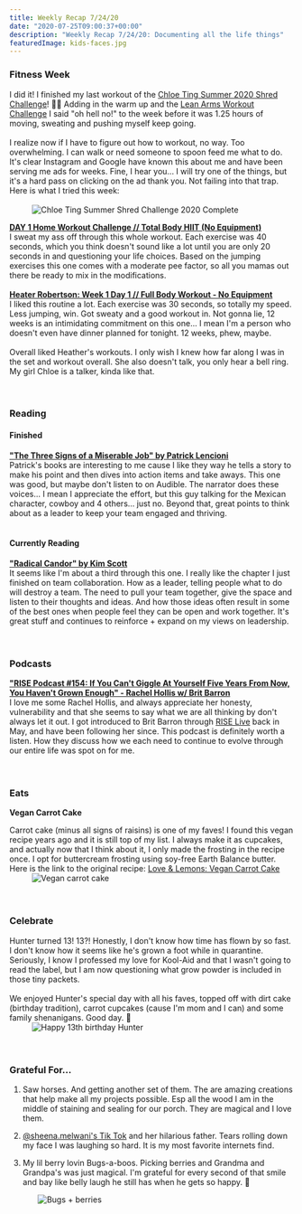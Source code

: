 ```yaml
---
title: Weekly Recap 7/24/20
date: "2020-07-25T09:00:37+00:00"
description: "Weekly Recap 7/24/20: Documenting all the life things"
featuredImage: kids-faces.jpg
---
```


### Fitness Week
<div class="split">
<div>
I did it! I finished my last workout of the <a href="https://www.chloeting.com/program/2020/summer-shred-challenge.html" target="_blank" rel="noopener">Chloe Ting Summer 2020 Shred Challenge</a>! 🤸‍♀️ Adding in the warm up and the <a href="https://www.youtube.com/watch?v=5qCjyzbKmAE&feature=youtu.be" target="_blank" rel="noopener">Lean Arms Workout Challenge</a> I said "oh hell no!" to the week before it was 1.25 hours of moving, sweating and pushing myself keep going.
<br />
<br />
I realize now if I have to figure out how to workout, no way. Too overwhelming. I can walk or need someone to spoon feed me what to do. It's clear Instagram and Google have known this about me and have been serving me ads for weeks. Fine, I hear you... I will try one of the things, but it's a hard pass on clicking on the ad thank you. Not failing into that trap.  Here is what I tried this week:
<br />
<br />
</div>
<div style="min-width: 200px; margin-left: 40px"><img src='./chloe-ting-day-28.jpg' alt="Chloe Ting Summer Shred Challenge 2020 Complete"/></div>
</div>

<a href="https://www.youtube.com/watch?v=31BiQiXk8jQ" target="_blank" rel="noopener">**DAY 1 Home Workout Challenge // Total Body HIIT (No Equipment)**</a><br />I sweat my ass off through this whole workout. Each exercise was 40 seconds, which you think doesn't sound like a lot until you are only 20 seconds in and questioning your life choices. Based on the jumping exercises this one comes with a moderate pee factor, so all you mamas out there be ready to mix in the modifications. 
<br />
<br />
<a href="https://www.youtube.com/watch?v=azF7RsPXB2k" target="_blank" rel="noopener">**Heater Robertson: Week 1 Day 1 // Full Body Workout - No Equipment**</a><br/>I liked this routine a lot. Each exercise was 30 seconds, so totally my speed. Less jumping, win. Got sweaty and a good workout in. Not gonna lie, 12 weeks is an intimidating commitment on this one... I mean I'm a person who doesn't even have dinner planned for tonight. 12 weeks, phew, maybe.
<br/><br/>
Overall liked Heather's workouts. I only wish I knew how far along I was in the set and workout overall. She also doesn't talk, you only hear a bell ring. My girl Chloe is a talker, kinda like that. 
<br/>
<br/>
<br/>

### Reading
#### Finished 
<a href="https://www.goodreads.com/book/show/749937.The_Three_Signs_of_a_Miserable_Job" target="_blank" rel="noopener">**"The Three Signs of a Miserable Job" by Patrick Lencioni**</a><br />Patrick's books are interesting to me cause I like they way he tells a story to make his point and then dives into action items and take aways. This one was good, but maybe don't listen to on Audible. The narrator does these voices... I mean I appreciate the effort, but this guy talking for the Mexican character, cowboy and 4 others... just no. Beyond that, great points to think about as a leader to keep your team engaged and thriving. 
<br /><br />

#### Currently Reading
<a href="https://www.radicalcandor.com/" target="_blank" rel="noopener">**"Radical Candor" by Kim Scott**</a><br/>It seems like I'm about a third through this one. I really like the chapter I just finished on team collaboration. How as a leader, telling people what to do will destroy a team. The need to pull your team together, give the space and listen to their thoughts and ideas. And how those ideas often result in some of the best ones when people feel they can be open and work together. It's great stuff and continues to reinforce + expand on my views on leadership. 
<br />
<br />
<br />

### Podcasts
<a href="https://open.spotify.com/episode/3Qgfq8cLlUWKnkcRfTh3mB?si=-8qzGcD1Twabdh-kV6EaAA" target="_blank" rel="noopener">**"RISE Podcast #154: If You Can't Giggle At Yourself Five Years From Now, You Haven't Grown Enough" - Rachel Hollis w/ Brit Barron**</a><br/>I love me some Rachel Hollis, and always appreciate her honesty, vulnerability and that she seems to say what we are all thinking by don't always let it out. I got introduced to Brit Barron through <a href="https://thehollisco.com/pages/rise-live" target="_blank" rel="noopener">RISE Live</a> back in May, and have been following her since. This podcast is definitely worth a listen. How they discuss how we each need to continue to evolve through our entire life was spot on for me. 
<br />
<br />
<br />

### Eats
**Vegan Carrot Cake**<br/>
<div class="split">
<div>Carrot cake (minus all signs of raisins) is one of my faves! I found this vegan recipe years ago and it is still top of my list. I always make it as cupcakes, and actually now that I think about it, I only made the frosting in the recipe once. I opt for buttercream frosting using soy-free Earth Balance butter. Here is the link to the original recipe: <a href="https://www.loveandlemons.com/vegan-carrot-cake/" target="_blank" rel="noopener">Love & Lemons: Vegan Carrot Cake</a></div>
<div style="min-width: 150px; margin-left: 40px"><img src='./vegan-carrot-cake.jpg' alt='Vegan carrot cake'/></div>
</div>
<br />
<br />

### Celebrate
<div class="split">
<div>Hunter turned 13! 13?! Honestly, I don't know how time has flown by so fast. I don't know how it seems like he's grown a foot while in quarantine. Seriously, I know I professed my love for Kool-Aid and that I wasn't going to read the label, but I am now questioning what grow powder is included in those tiny packets.
<br/><br/>
We enjoyed Hunter's special day with all his faves, topped off with dirt cake (birthday tradition), carrot cupcakes (cause I'm mom and I can) and some family shenanigans. Good day. 🥳
</div>
<div style="min-width: 150px; margin-left: 40px"><img src='./hunter-birthday.jpg' alt='Happy 13th birthday Hunter'/></div>
</div>
<br />
<br />

### Grateful For...
1. Saw horses. And getting another set of them. The are amazing creations that help make all my projects possible. Esp all the wood I am in the middle of staining and sealing for our porch. They are magical and I love them. 

2. <a href="https://www.tiktok.com/@sheena.melwani?lang=en" target="_blank" rel="noopener">@sheena.melwani's Tik Tok</a> and her hilarious father. Tears rolling down my face I was laughing so hard. It is my most favorite internets find.

3. My lil berry lovin Bugs-a-boos. Picking berries and Grandma and Grandpa's was just magical. I'm grateful for every second of that smile and bay like belly laugh he still has when he gets so happy. 🥰
<div style="width: 80%; margin: auto"><img src='./hudson-berries.jpg' alt='Bugs + berries'/></div>
<br />
<br />
<br />
